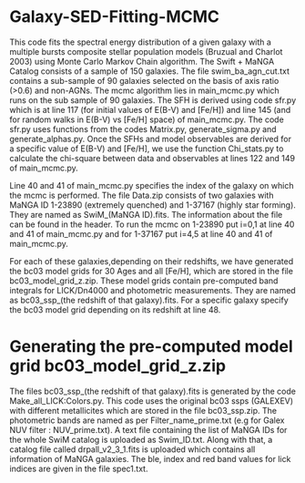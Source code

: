 # Galaxy-SED-Fitting-MCMC
This code fits the spectral energy distribution of a given galaxy with a multiple bursts composite stellar population models (Bruzual and Charlot 2003) using Monte Carlo Markov Chain algorithm.
The Swift + MaNGA Catalog consists of a sample of 150 galaxies. The file swim_ba_agn_cut.txt contains a sub-sample of 90 galaxies selected on the basis of axis ratio (>0.6) and non-AGNs.
The mcmc algorithm lies in main_mcmc.py which runs on the sub sample of 90 galaxies. The SFH is derived using code sfr.py which is at line 117 (for initial values of E(B-V) and [Fe/H]) and line 145 (and for random walks in E(B-V) vs [Fe/H] space) of main_mcmc.py. The code sfr.py uses functions from the codes Matrix.py, generate_sigma.py and generate_alphas.py. Once the SFHs and model observables are derived for a specific value of E(B-V) and [Fe/H], we use the function Chi_stats.py to calculate the chi-square between data and observables at lines 122 and 149 of main_mcmc.py.

Line 40 and 41 of main_mcmc.py specifies the index of the galaxy on which the mcmc is performed. The file 
Data.zip consists of two galaxies with MaNGA ID 1-23890 (extremely quenched) and 1-37167 (highly star forming). They are named as SwiM_(MaNGA ID).fits. The information about the file can be found in the header. 
To run the mcmc on 1-23890 put i=0,1 at line 40 and 41 of main_mcmc.py and for 1-37167
put i=4,5 at line 40 and 41 of main_mcmc.py. 


For each of these galaxies,depending on their redshifts, we have generated the bc03 model grids for 30 Ages and all [Fe/H], which are stored in the file bc03_model_grid_z.zip. These model grids contain pre-computed band integrals for LICK/Dn4000 and photometric measurements. They are named as bc03_ssp_(the redshift of that galaxy).fits. For a specific galaxy specify the bc03 model grid depending on its redshift at line 48.

# Generating the pre-computed model grid bc03_model_grid_z.zip
The files bc03_ssp_(the redshift of that galaxy).fits is generated by the code Make_all_LICK:Colors.py. This code uses the original bc03 ssps (GALEXEV) with different metallicites which are stored in the file bc03_ssp.zip. The photometric bands are named as per Filter_name_prime.txt (e.g for Galex NUV filter : NUV_prime.txt). A text file containing the list of MaNGA IDs for the whole SwiM catalog is uploaded as Swim_ID.txt. Along with that, a catalog file called drpall_v2_3_1.fits is uploaded which contains all information of MaNGA galaxies. The ble, index and red band values for lick indices are given in the file spec1.txt.
